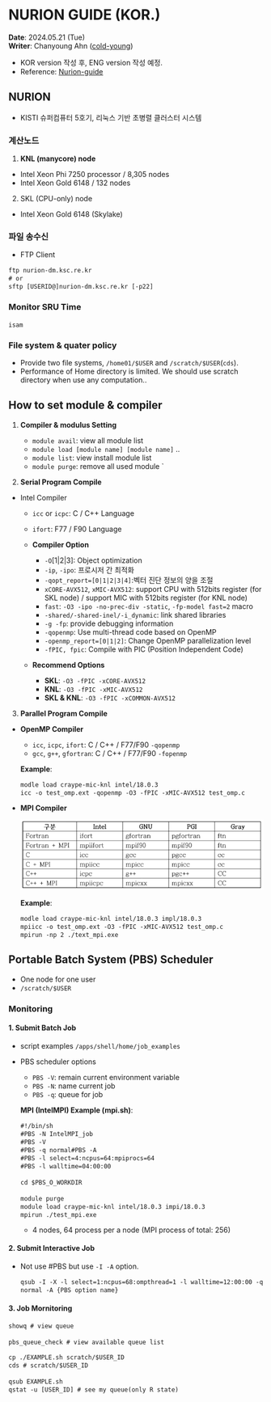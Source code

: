 # NURION GUIDE (KOR.)
**Date**: 2024.05.21 (Tue) <br>
**Writer**: Chanyoung Ahn ([cold-young](https://github.com/cold-young))

- KOR version 작성 후, ENG version 작성 예정.
- Reference: [Nurion-guide](https://docs-ksc.gitbook.io/nurion-user-guide-eng)

## NURION 
- KISTI 슈퍼컴퓨터 5호기, 리눅스 기반 초병렬 클러스터 시스템

### 계산노드 
1. **KNL (manycore) node**
  - Intel Xeon Phi 7250 processor / 8,305 nodes  
  - Intel Xeon Gold 6148 / 132 nodes
2. SKL (CPU-only) node
  - Intel Xeon Gold 6148 (Skylake)

### 파일 송수신
- FTP Client 
```shell
ftp nurion-dm.ksc.re.kr
# or
sftp [USERID@]nurion-dm.ksc.re.kr [-p22]
```

### Monitor SRU Time
```shell
isam
```

### File system & quater policy
- Provide two file systems, `/home01/$USER` and `/scratch/$USER`(`cds`).
- Performance of Home directory is limited. We should use scratch directory when use any computation..

## How to set module & compiler
1. **Compiler & modulus Setting**
   - ```module avail```: view all module list
   - ```module load [module name] [module name]``` .. 
   - ```module list```: view install module list
   - ```module purge```: remove all used module `

2. **Serial Program Compile**
- Intel Compiler
   - `icc` or `icpc`: C / C++ Language
   - `ifort`: F77 / F90 Language
   - **Compiler Option**
     - `-O`[1|2|3]: Object optimization
     - `-ip`, `-ipo`: 프로시저 간 최적화
     - `-qopt_report=[0|1|2|3|4]`:벡터 진단 정보의 양을 조절
     - `xCORE-AVX512`, `xMIC-AVX512`: support CPU with 512bits register (for SKL node) / support MIC with 512bits register (for KNL node)
     - `fast`: `-O3 -ipo -no-prec-div -static`, `-fp-model fast=2` macro
     - `-shared/-shared-inel/-i_dynamic`: link shared libraries
     - `-g -fp`: provide debugging information
     - `-qopenmp`: Use multi-thread code based on OpenMP
     - `-openmp_report=[0|1|2]`: Change OpenMP parallelization level
     - `-fPIC, fpic`: Compile with PIC (Position Independent Code)

    - **Recommend Options**
      - **SKL**: `-O3 -fPIC -xCORE-AVX512`
      - **KNL**: `-O3 -fPIC -xMIC-AVX512`
      - **SKL & KNL**: `-O3 -fPIC -xCOMMON-AVX512`  
  
3. **Parallel Program Compile**
- **OpenMP Compiler**
  - `icc`, `icpc`, `ifort`: C / C++ / F77/F90 `-qopenmp`
  - `gcc`, `g++`, `gfortran`: C / C++ / F77/F90 `-fopenmp`

  **Example**:
    ```shell
    modle load craype-mic-knl intel/18.0.3
    icc -o test_omp.ext -qopenmp -O3 -fPIC -xMIC-AVX512 test_omp.c
    ```

- **MPI Compiler**
  
  <img src="../img/HPC_01.png" weight=70%>

  **Example**:
    ```shell
    modle load craype-mic-knl intel/18.0.3 impl/18.0.3
    mpiicc -o test_omp.ext -O3 -fPIC -xMIC-AVX512 test_omp.c
    mpirun -np 2 ./text_mpi.exe
    ```

## Portable Batch System (PBS) Scheduler
- One node for one user
- `/scratch/$USER`  

### Monitoring
#### 1. Submit Batch Job 
- script examples `/apps/shell/home/job_examples`
- PBS scheduler options
  - `PBS -V`: remain current environment variable
  - `PBS -N`: name current job
  - `PBS -q`: queue for job 

  **MPI (IntelMPI) Example (mpi.sh)**:
    ```shell
    #!/bin/sh
    #PBS -N IntelMPI_job
    #PBS -V
    #PBS -q normal#PBS -A
    #PBS -l select=4:ncpus=64:mpiprocs=64
    #PBS -l walltime=04:00:00

    cd $PBS_O_WORKDIR

    module purge
    module load craype-mic-knl intel/18.0.3 impi/18.0.3
    mpirun ./test_mpi.exe
    ``` 
    - 4 nodes, 64 process per a node (MPI process of total: 256)
  
#### 2. Submit Interactive Job
- Not use #PBS but use `-I -A` option.
    ```shell
    qsub -I -X -l select=1:ncpus=68:ompthread=1 -l walltime=12:00:00 -q normal -A {PBS option name}
    ``` 
#### 3. Job Mornitoring
  ```shell
  showq # view queue

  pbs_queue_check # view available queue list 
  ```

  ```shell
  cp ./EXAMPLE.sh scratch/$USER_ID
  cds # scratch/$USER_ID
  
  qsub EXAMPLE.sh
  qstat -u [USER_ID] # see my queue(only R state)
  ```
